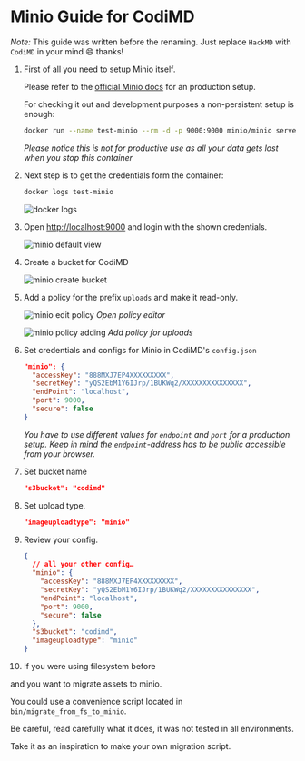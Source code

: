 # Minio Guide for CodiMD

*Note:* This guide was written before the renaming. Just replace `HackMD` with `CodiMD` in your mind :smile: thanks!

1. First of all you need to setup Minio itself.

   Please refer to the [official Minio docs](https://docs.minio.io/) for an
   production setup.

   For checking it out and development purposes a non-persistent setup is enough:
   ```sh
   docker run --name test-minio --rm -d -p 9000:9000 minio/minio server /data
   ```

   *Please notice this is not for productive use as all your data gets lost
   when you stop this container*

2. Next step is to get the credentials form the container:

   ```sh
   docker logs test-minio
   ```

   ![docker logs](../images/minio-image-upload/docker-logs.png)

3. Open <http://localhost:9000> and login with the shown credentials.

   ![minio default view](../images/minio-image-upload/default-view.png)

4. Create a bucket for CodiMD

   ![minio create bucket](../images/minio-image-upload/create-bucket.png)

5. Add a policy for the prefix `uploads` and make it read-only.

   ![minio edit policy](../images/minio-image-upload/open-edit-policy.png)
   *Open policy editor*

   ![minio policy adding](../images/minio-image-upload/create-policy.png)
   *Add policy for uploads*

6. Set credentials and configs for Minio in CodiMD's `config.json`

   ```JSON
   "minio": {
     "accessKey": "888MXJ7EP4XXXXXXXXX",
     "secretKey": "yQS2EbM1Y6IJrp/1BUKWq2/XXXXXXXXXXXXXXX",
     "endPoint": "localhost",
     "port": 9000,
     "secure": false
   }
   ```
   *You have to use different values for `endpoint` and `port` for a production
   setup. Keep in mind the `endpoint`-address has to be public accessible from
   your browser.*

7. Set bucket name

   ```JSON
   "s3bucket": "codimd"
   ```

8. Set upload type.

   ```JSON
   "imageuploadtype": "minio"
   ```

9. Review your config.

   ```json
   {
     // all your other config…
     "minio": {
       "accessKey": "888MXJ7EP4XXXXXXXXX",
       "secretKey": "yQS2EbM1Y6IJrp/1BUKWq2/XXXXXXXXXXXXXXX",
       "endPoint": "localhost",
       "port": 9000,
       "secure": false
     },
     "s3bucket": "codimd",
     "imageuploadtype": "minio"
   }
   ```

10. If you were using filesystem before

and you want to migrate assets to minio.

You could use a convenience script located in `bin/migrate_from_fs_to_minio`.

Be careful, read carefully what it does, it was not tested in all environments.

Take it as an inspiration to make your own migration script.